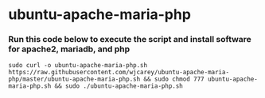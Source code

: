 # ubuntu-apache-maria-php

### Run this code below to execute the script and install software for apache2, mariadb, and php
~~~
sudo curl -o ubuntu-apache-maria-php.sh https://raw.githubusercontent.com/wjcarey/ubuntu-apache-maria-php/master/ubuntu-apache-maria-php.sh && sudo chmod 777 ubuntu-apache-maria-php.sh && sudo ./ubuntu-apache-maria-php.sh
~~~